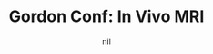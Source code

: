 ---
title: "Gordon Conf: In Vivo MRI"
project_id: 
date: nil
conference_id: ""
presenters:
   - peter_bandettini
summary: "<p>Gordon Conf: In Vivo MRI, Bates College, Maine</p>"
file: /assets/presentations/T216.ppt
filename: T216.ppt
layout: presentation
---
